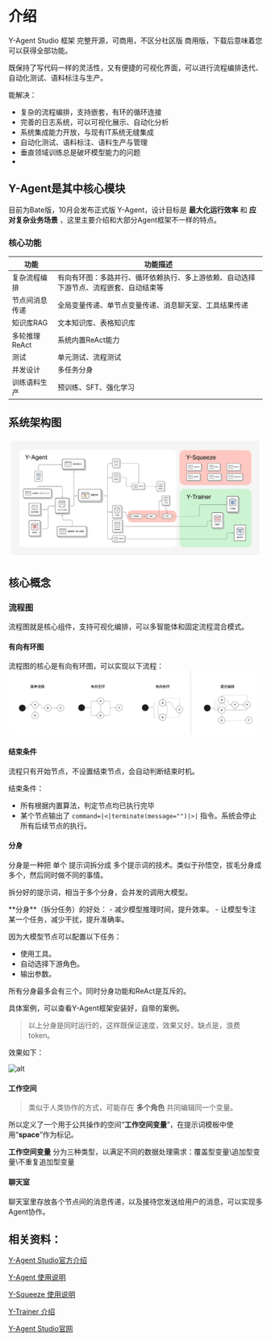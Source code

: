 
# 介绍
Y-Agent Studio 框架 完整开源，可商用，不区分社区版 商用版，下载后意味着您可以获得全部功能。

既保持了写代码一样的灵活性，又有便捷的可视化界面，可以进行流程编排迭代、自动化测试、语料标注与生产。

能解决：

- 复杂的流程编排，支持嵌套，有环的循环连接
- 完善的日志系统，可以可视化展示、自动化分析
- 系统集成能力开放，与现有IT系统无缝集成
- 自动化测试、语料标注、语料生产与管理
- 垂直领域训练总是破坏模型能力的问题
- 
## Y-Agent是其中核心模块
目前为Bate版，10月会发布正式版
Y-Agent，设计目标是 **最大化运行效率** 和 **应对复杂业务场景** ，这里主要介绍和大部分Agent框架不一样的特点。

### 核心功能

| 功能         | 功能描述                                                                 |
|------------------|--------------------------------------------------------------------------|
| 复杂流程编排     | 有向有环图：多路并行、循环依赖执行、多上游依赖、自动选择下游节点、流程嵌套、自动结束等 |
| 节点间消息传递   | 全局变量传递、单节点变量传递、消息聊天室、工具结果传递                             |
| 知识库RAG        | 文本知识库、表格知识库                                                           |
| 多轮推理ReAct    |  系统内置ReAct能力                                                 |
| 测试             | 单元测试、流程测试                                                             |
| 并发设计         | 多任务分身                                                                 |
| 训练语料生产     | 预训练、SFT、强化学习                                                          |


## 系统架构图
![](system_architecture.webp)


## 核心概念
### 流程图
流程图就是核心组件，支持可视化编排，可以多智能体和固定流程混合模式。
#### 有向有环图
流程图的核心是有向有环图，可以实现以下流程：
![](flow_chart.webp)


#### 结束条件
流程只有开始节点，不设置结束节点，会自动判断结束时机。

结束条件：
- 所有根据内置算法，判定节点均已执行完毕
- 某个节点输出了 `command=|<|terminate(message="")|>|` 指令。系统会停止所有后续节点的执行。
#### 分身


分身是一种把 单个 提示词拆分成 多个提示词的技术。类似于孙悟空，拔毛分身成多个，然后同时做不同的事情。

拆分好的提示词，相当于多个分身，会并发的调用大模型。

<Callout type="info"> 
**分身**（拆分任务）的好处：
- 减少模型推理时间，提升效率。
- 让模型专注某一个任务，减少干扰，提升准确率。
</Callout>

因为大模型节点可以配置以下任务：
- 使用工具。
- 自动选择下游角色。
- 输出参数。

所有分身最多会有三个。同时分身功能和ReAct是互斥的。

具体案例，可以查看Y-Agent框架安装好，自带的案例。
> 以上分身是同时运行的，这样既保证速度，效果又好。缺点是，浪费token。

效果如下：

![alt](demo-bilocation.gif)
#### 工作空间


> 类似于人类协作的方式，可能存在 **多个角色** 共同编辑同一个变量。

所以定义了一个用于公共操作的空间“**工作空间变量**”，在提示词模板中使用“**space**”作为标记。


**工作空间变量** 分为三种类型，以满足不同的数据处理需求：覆盖型变量\追加型变量\不重复追加型变量

#### 聊天室

聊天室里存放各个节点间的消息传递，以及接待您发送给用户的消息，可以实现多Agent协作。


## 相关资料：

[Y-Agent Studio官方介绍](http://112.126.109.80/docs)

[Y-Agent 使用说明](http://112.126.109.80/docs/y-agent/quick_start)

[Y-Squeeze 使用说明](http://112.126.109.80/docs/y-squeeze/introduction)

[Y-Trainer 介绍](http://112.126.109.80/docs/y-trainer/introduction)

[Y-Agent Studio官网](http://112.126.109.80)


